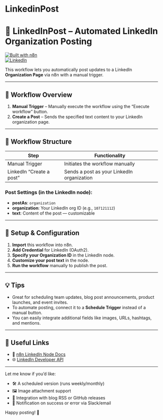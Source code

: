 # LinkedinPost
# 📣 LinkedInPost – Automated LinkedIn Organization Posting

[![Built with n8n](https://img.shields.io/badge/Built%20with-n8n-208ec6?logo=n8n&logoColor=white)](https://n8n.io)  
[![LinkedIn](https://img.shields.io/badge/Platform-LinkedIn-blue?logo=linkedin)](https://www.linkedin.com)

This workflow lets you automatically post updates to a LinkedIn **Organization Page** via n8n with a manual trigger.

---

## 🚀 Workflow Overview

1. **Manual Trigger** – Manually execute the workflow using the “Execute workflow” button.  
2. **Create a Post** – Sends the specified text content to your LinkedIn organization page.

---

## 📝 Workflow Structure

| Step                     | Functionality                                                   |
|--------------------------|------------------------------------------------------------------|
| Manual Trigger           | Initiates the workflow manually                                 |
| LinkedIn “Create a post”| Sends a post as your LinkedIn organization                      |

### Post Settings (in the LinkedIn node):
- **postAs**: `organization`
- **organization**: Your LinkedIn org ID (e.g., `107121112`)
- **text**: Content of the post — customizable

---

## 🔧 Setup & Configuration

1. **Import** this workflow into n8n.
2. **Add Credential** for LinkedIn (OAuth2).
3. **Specify your Organization ID** in the LinkedIn node.
4. **Customize your post text** in the node.
5. **Run the workflow** manually to publish the post.

---

## 💡 Tips

- Great for scheduling team updates, blog post announcements, product launches, and event invites.
- To automate posting, connect it to a **Schedule Trigger** instead of a manual button.
- You can easily integrate additional fields like images, URLs, hashtags, and mentions.

---

## 🔗 Useful Links

- 📘 [n8n LinkedIn Node Docs](https://docs.n8n.io/integrations/builtin/app-nodes/n8n-nodes-base.linkedin/)  
- 🌐 [LinkedIn Developer API](https://docs.microsoft.com/linkedin/)  

---

Let me know if you’d like:
- 🛠️ A scheduled version (runs weekly/monthly)  
- 🖼️ Image attachment support  
- 🔄 Integration with blog RSS or GitHub releases  
- 📩 Notification on success or error via Slack/email  

Happy posting! 🚀
